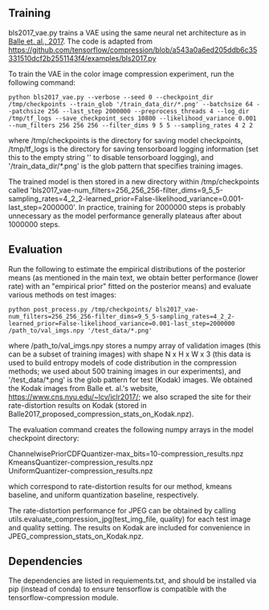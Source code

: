## Training
bls2017_vae.py trains a VAE using the same neural net architecture as in [Balle et. al., 2017](https://www.cns.nyu.edu/~lcv/iclr2017/). The code is adapted from https://github.com/tensorflow/compression/blob/a543a0a6ed205ddb6c35331510dcf2b2551143f4/examples/bls2017.py

To train the VAE in the color image compression experiment, run the following command:

	python bls2017_vae.py --verbose --seed 0 --checkpoint_dir /tmp/checkpoints --train_glob '/train_data_dir/*.png' --batchsize 64 --patchsize 256 --last_step 2000000 --preprocess_threads 4 --log_dir /tmp/tf_logs --save_checkpoint_secs 10800 --likelihood_variance 0.001 --num_filters 256 256 256 --filter_dims 9 5 5 --sampling_rates 4 2 2

where /tmp/checkpoints is the directory for saving model checkpoints, /tmp/tf_logs is the directory for saving tensorboard logging information (set this to the empty string '' to disable tensorboard logging), and '/train_data_dir/*.png' is the glob pattern that specifies training images.

The trained model is then stored in a new directory within /tmp/checkpoints called 'bls2017_vae-num_filters=256_256_256-filter_dims=9_5_5-sampling_rates=4_2_2-learned_prior=False-likelihood_variance=0.001-last_step=2000000'.
In practice, training for 2000000 steps is probably unnecessary as the model performance generally plateaus after about 1000000 steps.


## Evaluation
Run the following to estimate the empirical distributions of the posterior means (as mentioned in the main text, we obtain better performance (lower rate) with an "empirical prior" fitted on the posterior means) and evaluate various methods on test images:

	python post_process.py /tmp/checkpoints/ bls2017_vae-num_filters=256_256_256-filter_dims=9_5_5-sampling_rates=4_2_2-learned_prior=False-likelihood_variance=0.001-last_step=2000000 /path_to/val_imgs.npy '/test_data/*.png'

where /path_to/val_imgs.npy stores a numpy array of validation images (this can be a subset of training images) with shape N x H x W x 3 (this data is used to build entropy models of code distribution in the compression methods; we used about 500 training images in our experiments), and '/test_data/*.png' is the glob pattern for test (Kodak) images. We obtained the Kodak images from Balle et. al.'s website, https://www.cns.nyu.edu/~lcv/iclr2017/; we also scraped the site for their rate-distortion results on Kodak (stored in Balle2017_proposed_compression_stats_on_Kodak.npz).

The evaluation command creates the following numpy arrays in the model checkpoint directory:

ChannelwisePriorCDFQuantizer-max_bits=10-compression_results.npz  
KmeansQuantizer-compression_results.npz  
UniformQuantizer-compression_results.npz  

which correspond to rate-distortion results for our method, kmeans baseline, and uniform quantization baseline, respectively.

The rate-distortion performance for JPEG can be obtained by calling utils.evaluate_compression_jpg(test_img_file, quality) for each test image and quality setting. The results on Kodak are included for convenience in JPEG_compression_stats_on_Kodak.npz.


## Dependencies
The dependencies are listed in requiements.txt, and should be installed via pip (instead of conda) to ensure tensorflow is compatible with the tensorflow-compression module.


